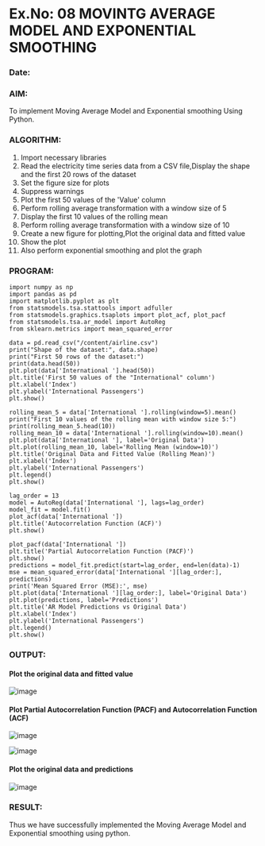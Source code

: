 # Ex.No: 08     MOVINTG AVERAGE MODEL AND EXPONENTIAL SMOOTHING
### Date: 
### AIM:
To implement Moving Average Model and Exponential smoothing Using Python.
### ALGORITHM:
1. Import necessary libraries
2. Read the electricity time series data from a CSV file,Display the shape and the first 20 rows of
the dataset
3. Set the figure size for plots
4. Suppress warnings
5. Plot the first 50 values of the 'Value' column
6. Perform rolling average transformation with a window size of 5
7. Display the first 10 values of the rolling mean
8. Perform rolling average transformation with a window size of 10
9. Create a new figure for plotting,Plot the original data and fitted value
10. Show the plot
11. Also perform exponential smoothing and plot the graph
### PROGRAM:
```
import numpy as np
import pandas as pd
import matplotlib.pyplot as plt
from statsmodels.tsa.stattools import adfuller
from statsmodels.graphics.tsaplots import plot_acf, plot_pacf
from statsmodels.tsa.ar_model import AutoReg
from sklearn.metrics import mean_squared_error
```
```
data = pd.read_csv("/content/airline.csv")
print("Shape of the dataset:", data.shape)
print("First 50 rows of the dataset:")
print(data.head(50))
plt.plot(data['International '].head(50))
plt.title('First 50 values of the "International" column')
plt.xlabel('Index')
plt.ylabel('International Passengers')
plt.show()
```
```
rolling_mean_5 = data['International '].rolling(window=5).mean()
print("First 10 values of the rolling mean with window size 5:")
print(rolling_mean_5.head(10))
rolling_mean_10 = data['International '].rolling(window=10).mean()
plt.plot(data['International '], label='Original Data')
plt.plot(rolling_mean_10, label='Rolling Mean (window=10)')
plt.title('Original Data and Fitted Value (Rolling Mean)')
plt.xlabel('Index')
plt.ylabel('International Passengers')
plt.legend()
plt.show()
```
```
lag_order = 13
model = AutoReg(data['International '], lags=lag_order)
model_fit = model.fit()
plot_acf(data['International '])
plt.title('Autocorrelation Function (ACF)')
plt.show()

plot_pacf(data['International '])
plt.title('Partial Autocorrelation Function (PACF)')
plt.show()
predictions = model_fit.predict(start=lag_order, end=len(data)-1)
mse = mean_squared_error(data['International '][lag_order:], predictions)
print('Mean Squared Error (MSE):', mse)
plt.plot(data['International '][lag_order:], label='Original Data')
plt.plot(predictions, label='Predictions')
plt.title('AR Model Predictions vs Original Data')
plt.xlabel('Index')
plt.ylabel('International Passengers')
plt.legend()
plt.show()
```
### OUTPUT:

#### Plot the original data and fitted value
![image](https://github.com/Yamunaasri/TSA_EXP8/assets/115707860/29d67fc1-b8fc-4ae8-8309-270e40b0d51e)
#### Plot Partial Autocorrelation Function (PACF) and Autocorrelation Function (ACF)
![image](https://github.com/Yamunaasri/TSA_EXP8/assets/115707860/e08dc041-fb20-4b92-a018-2788f6db34af)

![image](https://github.com/Yamunaasri/TSA_EXP8/assets/115707860/31f0f98e-6d92-4b3a-8c2c-454070acc95f)

#### Plot the original data and predictions
![image](https://github.com/Yamunaasri/TSA_EXP8/assets/115707860/3c0c9eda-65ef-4c89-b84a-f992df4bbd5a)

### RESULT:
Thus we have successfully implemented the Moving Average Model and Exponential smoothing using python.
